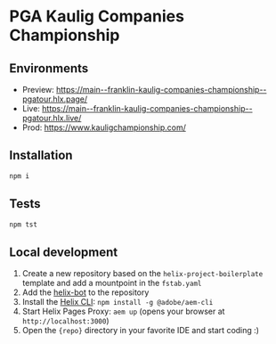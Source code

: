# PGA Kaulig Companies Championship

## Environments
- Preview: https://main--franklin-kaulig-companies-championship--pgatour.hlx.page/
- Live: https://main--franklin-kaulig-companies-championship--pgatour.hlx.live/
- Prod: https://www.kauligchampionship.com/

## Installation

```sh
npm i
```

## Tests

```sh
npm tst
```

## Local development

1. Create a new repository based on the `helix-project-boilerplate` template and add a mountpoint in the `fstab.yaml`
1. Add the [helix-bot](https://github.com/apps/helix-bot) to the repository
1. Install the [Helix CLI](https://github.com/adobe/helix-cli): `npm install -g @adobe/aem-cli`
1. Start Helix Pages Proxy: `aem up` (opens your browser at `http://localhost:3000`)
1. Open the `{repo}` directory in your favorite IDE and start coding :)
